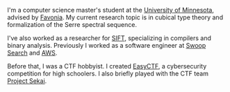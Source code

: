 I'm a computer science master's student at the [University of Minnesota][1], advised by [Favonia].
My current research topic is in cubical type theory and formalization of the Serre spectral sequence.

I've also worked as a researcher for [SIFT], specializing in compilers and binary analysis. Previously I worked as a software engineer at [Swoop Search] and [AWS].

Before that, I was a CTF hobbyist. I created [EasyCTF], a cybersecurity competition for high schoolers.
I also briefly played with the CTF team [Project Sekai][pjsk].

[1]: https://twin-cities.umn.edu/
[Swoop Search]: https://swoopsrch.com/
[aws]: https://aws.amazon.com/
[sift]: https://www.sift.net/
[favonia]: https://favonia.org/
[easyctf]: https://www.easyctf.com/
[pjsk]: https://sekai.team/
